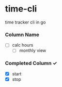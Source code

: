 # time-cli
time tracker cli in go

### Column Name
- [ ] calc hours
  - [ ] monthly view

### Completed Column ✓
- [x] start 
- [x] stop 
